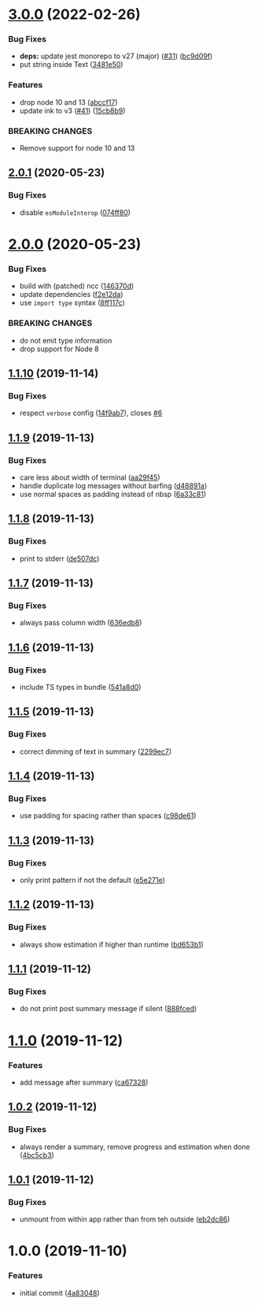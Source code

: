# [3.0.0](https://github.com/jest-community/jest-react-reporter/compare/v2.0.1...v3.0.0) (2022-02-26)


### Bug Fixes

* **deps:** update jest monorepo to v27 (major) ([#31](https://github.com/jest-community/jest-react-reporter/issues/31)) ([bc9d09f](https://github.com/jest-community/jest-react-reporter/commit/bc9d09f3bfa2672b33498d3607e1c0f91b32ad97))
* put string inside Text ([3481e50](https://github.com/jest-community/jest-react-reporter/commit/3481e5016349ce32bce10d1ff75bdc3ee171cd7b))


### Features

* drop node 10 and 13 ([abccf17](https://github.com/jest-community/jest-react-reporter/commit/abccf17cb29292f8f7ddddd4bce72202456e6fd9))
* update ink to v3 ([#41](https://github.com/jest-community/jest-react-reporter/issues/41)) ([15cb8b9](https://github.com/jest-community/jest-react-reporter/commit/15cb8b96c1db49128df8f7030a1702993ed82dba))


### BREAKING CHANGES

* Remove support for node 10 and 13

## [2.0.1](https://github.com/jest-community/jest-react-reporter/compare/v2.0.0...v2.0.1) (2020-05-23)


### Bug Fixes

* disable `esModuleInterop` ([074ff80](https://github.com/jest-community/jest-react-reporter/commit/074ff80f790e0dc8d741bb9893d59d31825ffe92))

# [2.0.0](https://github.com/jest-community/jest-react-reporter/compare/v1.1.10...v2.0.0) (2020-05-23)


### Bug Fixes

* build with (patched) ncc ([146370d](https://github.com/jest-community/jest-react-reporter/commit/146370dd6a3a1908766c98b33434261b185ef4c3))
* update dependencies ([f2e12da](https://github.com/jest-community/jest-react-reporter/commit/f2e12da36d9203af4763e8c805548160e8bd92e6))
* use `import type` syntax ([8ff117c](https://github.com/jest-community/jest-react-reporter/commit/8ff117c93c7a9a05b7d7883bac74489bf9d06ee1))


### BREAKING CHANGES

* do not emit type information
* drop support for Node 8

## [1.1.10](https://github.com/jest-community/jest-react-reporter/compare/v1.1.9...v1.1.10) (2019-11-14)

### Bug Fixes

- respect `verbose` config
  ([14f9ab7](https://github.com/jest-community/jest-react-reporter/commit/14f9ab7a28be4a19b202a123ea21f2c0c50e8588)),
  closes [#6](https://github.com/jest-community/jest-react-reporter/issues/6)

## [1.1.9](https://github.com/jest-community/jest-react-reporter/compare/v1.1.8...v1.1.9) (2019-11-13)

### Bug Fixes

- care less about width of terminal
  ([aa29f45](https://github.com/jest-community/jest-react-reporter/commit/aa29f4513d113306f840d46877003e38fe3d9fe5))
- handle duplicate log messages without barfing
  ([d48891a](https://github.com/jest-community/jest-react-reporter/commit/d48891ad69f2b50463561cf1bd62bb036e57677c))
- use normal spaces as padding instead of nbsp
  ([6a33c81](https://github.com/jest-community/jest-react-reporter/commit/6a33c81482a3341ffc7ff13919f38bde3fcf9448))

## [1.1.8](https://github.com/jest-community/jest-react-reporter/compare/v1.1.7...v1.1.8) (2019-11-13)

### Bug Fixes

- print to stderr
  ([de507dc](https://github.com/jest-community/jest-react-reporter/commit/de507dccce388a56271a640fed128c82dab93192))

## [1.1.7](https://github.com/jest-community/jest-react-reporter/compare/v1.1.6...v1.1.7) (2019-11-13)

### Bug Fixes

- always pass column width
  ([636edb8](https://github.com/jest-community/jest-react-reporter/commit/636edb827457ef2385f8e5a564ba910462ce3f64))

## [1.1.6](https://github.com/jest-community/jest-react-reporter/compare/v1.1.5...v1.1.6) (2019-11-13)

### Bug Fixes

- include TS types in bundle
  ([541a8d0](https://github.com/jest-community/jest-react-reporter/commit/541a8d0e3e733e35075521b864e2d1df6223a846))

## [1.1.5](https://github.com/jest-community/jest-react-reporter/compare/v1.1.4...v1.1.5) (2019-11-13)

### Bug Fixes

- correct dimming of text in summary
  ([2299ec7](https://github.com/jest-community/jest-react-reporter/commit/2299ec7e6d15af27f08b5c83ee4094de915e3eda))

## [1.1.4](https://github.com/jest-community/jest-react-reporter/compare/v1.1.3...v1.1.4) (2019-11-13)

### Bug Fixes

- use padding for spacing rather than spaces
  ([c98de61](https://github.com/jest-community/jest-react-reporter/commit/c98de619f5d23f80a6d77fa53d80b5addef600a0))

## [1.1.3](https://github.com/jest-community/jest-react-reporter/compare/v1.1.2...v1.1.3) (2019-11-13)

### Bug Fixes

- only print pattern if not the default
  ([e5e271e](https://github.com/jest-community/jest-react-reporter/commit/e5e271e17ac589edf4a22a53ee268d9ffab2e09d))

## [1.1.2](https://github.com/jest-community/jest-react-reporter/compare/v1.1.1...v1.1.2) (2019-11-13)

### Bug Fixes

- always show estimation if higher than runtime
  ([bd653b1](https://github.com/jest-community/jest-react-reporter/commit/bd653b1d5dd1c81f504dd832166c413f996dd6ba))

## [1.1.1](https://github.com/jest-community/jest-react-reporter/compare/v1.1.0...v1.1.1) (2019-11-12)

### Bug Fixes

- do not print post summary message if silent
  ([888fced](https://github.com/jest-community/jest-react-reporter/commit/888fced1c9ff1c01c90a4a5bccd528c73fd06962))

# [1.1.0](https://github.com/jest-community/jest-react-reporter/compare/v1.0.2...v1.1.0) (2019-11-12)

### Features

- add message after summary
  ([ca67328](https://github.com/jest-community/jest-react-reporter/commit/ca67328ef616fb1d549a5c5d2aa0a408cbf10b0f))

## [1.0.2](https://github.com/jest-community/jest-react-reporter/compare/v1.0.1...v1.0.2) (2019-11-12)

### Bug Fixes

- always render a summary, remove progress and estimation when done
  ([4bc5cb3](https://github.com/jest-community/jest-react-reporter/commit/4bc5cb33d8b250c361e9812cd991ca0cb714536d))

## [1.0.1](https://github.com/jest-community/jest-react-reporter/compare/v1.0.0...v1.0.1) (2019-11-12)

### Bug Fixes

- unmount from within app rather than from teh outside
  ([eb2dc86](https://github.com/jest-community/jest-react-reporter/commit/eb2dc8676089c75142b72275a764cac3d9f72091))

# 1.0.0 (2019-11-10)

### Features

- initial commit
  ([4a83048](https://github.com/jest-community/jest-react-reporter/commit/4a8304892e28b1a12d97bca8ad1e61db878d09b8))
